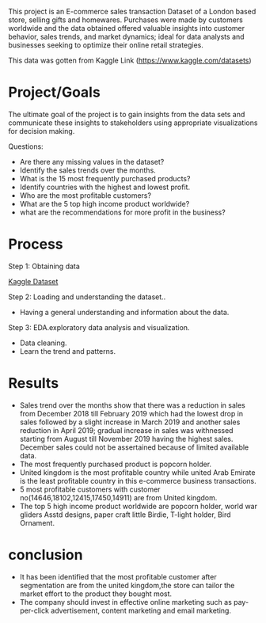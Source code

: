 This project is an E-commerce sales transaction Dataset of a London based store, selling gifts and homewares. Purchases were made by customers worldwide  and the data  obtained  offered valuable insights into customer behavior, sales trends, and market dynamics; ideal for data analysts and businesses seeking to optimize their online retail strategies. 

This data was gotten from Kaggle Link (https://www.kaggle.com/datasets)
# Project/Goals
The ultimate goal of the project is to gain insights from the data sets and communicate these insights to stakeholders using appropriate visualizations for decision making. 

Questions:
- Are there any missing values in the dataset?
- Identify the sales trends over the months.
- What is the 15 most frequently purchased products?
- Identify countries with the highest and lowest profit.
- Who are the most profitable customers?
- What are the 5 top high income product worldwide?
- what are the recommendations for more profit in the business?

# Process
Step 1: Obtaining data

[Kaggle Dataset](https://www.kaggle.com/datasets)

Step 2: Loading and understanding the dataset..
- Having a general understanding and information about the data.

Step 3: EDA.exploratory data analysis and visualization. 
- Data cleaning.
- Learn the trend and patterns.

# Results
- Sales trend over the months show that there was a reduction in sales from December 2018 till February 2019 which had the lowest drop in sales followed by a slight increase in March 2019 and another sales reduction in April 2019; gradual increase in sales was withnessed starting from August till November 2019 having the highest sales. 
December sales could not be assertained because of limited available data.
- The most frequently purchased product is popcorn holder.
- United kingdom is the most profitable country while united Arab Emirate is the least profitable country in this e-commerce business transactions.
- 5 most profitable customers  with customer no(14646,18102,12415,17450,14911)  are from United kingdom.
- The top 5 high income product worldwide are  popcorn holder, world  war  gliders Asstd designs, paper craft little Birdie, T-light holder, Bird Ornament.

 # conclusion
 - It has been identified that the most profitable customer after segmentation are from the united kingdom,the store can tailor the market effort to the product they bought most.
 - The company should invest in effective online marketing such as pay-per-click advertisement, content marketing and email marketing.


